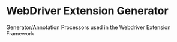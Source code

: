 WebDriver Extension Generator
===================

Generator/Annotation Processors used in the Webdriver Extension Framework